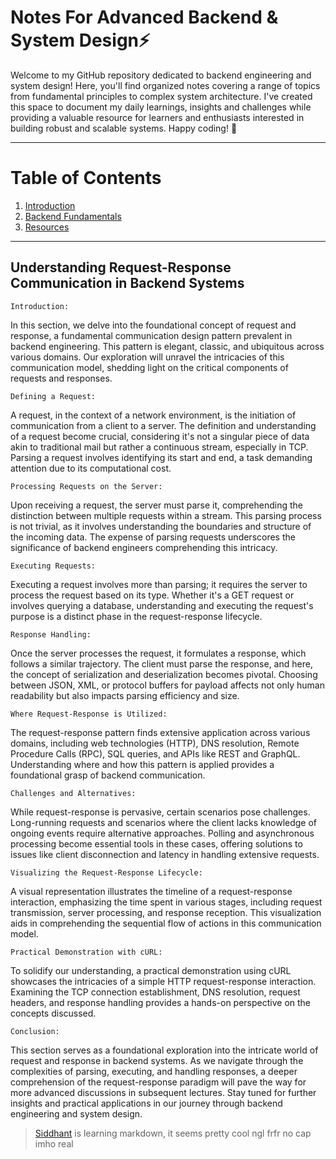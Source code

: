 # Notes For Advanced Backend & System Design⚡

Welcome to my GitHub repository dedicated to backend engineering and system design! Here, you'll find organized notes covering a range of topics from fundamental principles to complex system architecture. I've created this space to document my daily learnings, insights and challenges while providing a valuable resource for learners and enthusiasts interested in building robust and scalable systems. Happy coding! 🚀

---

# Table of Contents

1. [Introduction](#introduction)
2. [Backend Fundamentals](#backend-fundamentals)
3. [Resources](#resources)

---

## Understanding Request-Response Communication in Backend Systems

`Introduction:`

In this section, we delve into the foundational concept of request and response, a fundamental communication design pattern prevalent in backend engineering. This pattern is elegant, classic, and ubiquitous across various domains. Our exploration will unravel the intricacies of this communication model, shedding light on the critical components of requests and responses.

`Defining a Request:`

A request, in the context of a network environment, is the initiation of communication from a client to a server. The definition and understanding of a request become crucial, considering it's not a singular piece of data akin to traditional mail but rather a continuous stream, especially in TCP. Parsing a request involves identifying its start and end, a task demanding attention due to its computational cost.

`Processing Requests on the Server:`

Upon receiving a request, the server must parse it, comprehending the distinction between multiple requests within a stream. This parsing process is not trivial, as it involves understanding the boundaries and structure of the incoming data. The expense of parsing requests underscores the significance of backend engineers comprehending this intricacy.

`Executing Requests:`

Executing a request involves more than parsing; it requires the server to process the request based on its type. Whether it's a GET request or involves querying a database, understanding and executing the request's purpose is a distinct phase in the request-response lifecycle.

`Response Handling:`

Once the server processes the request, it formulates a response, which follows a similar trajectory. The client must parse the response, and here, the concept of serialization and deserialization becomes pivotal. Choosing between JSON, XML, or protocol buffers for payload affects not only human readability but also impacts parsing efficiency and size.

`Where Request-Response is Utilized:`

The request-response pattern finds extensive application across various domains, including web technologies (HTTP), DNS resolution, Remote Procedure Calls (RPC), SQL queries, and APIs like REST and GraphQL. Understanding where and how this pattern is applied provides a foundational grasp of backend communication.

`Challenges and Alternatives:`

While request-response is pervasive, certain scenarios pose challenges. Long-running requests and scenarios where the client lacks knowledge of ongoing events require alternative approaches. Polling and asynchronous processing become essential tools in these cases, offering solutions to issues like client disconnection and latency in handling extensive requests.

`Visualizing the Request-Response Lifecycle:`

A visual representation illustrates the timeline of a request-response interaction, emphasizing the time spent in various stages, including request transmission, server processing, and response reception. This visualization aids in comprehending the sequential flow of actions in this communication model.

`Practical Demonstration with cURL:`

To solidify our understanding, a practical demonstration using cURL showcases the intricacies of a simple HTTP request-response interaction. Examining the TCP connection establishment, DNS resolution, request headers, and response handling provides a hands-on perspective on the concepts discussed.

`Conclusion:`

This section serves as a foundational exploration into the intricate world of request and response in backend systems. As we navigate through the complexities of parsing, executing, and handling responses, a deeper comprehension of the request-response paradigm will pave the way for more advanced discussions in subsequent lectures. Stay tuned for further insights and practical applications in our journey through backend engineering and system design.

> [Siddhant](https://siddhantxh.vercel.app) is learning markdown, it seems pretty cool ngl frfr no cap imho real